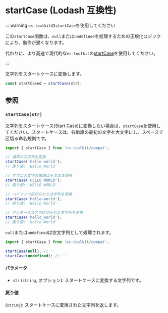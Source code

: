 # startCase (Lodash 互換性)

::: warning `es-toolkit`の`startCase`を使用してください

この`startCase`関数は、`null`または`undefined`を処理するための正規化ロジックにより、動作が遅くなります。

代わりに、より高速で現代的な`es-toolkit`の[startCase](../../string/startCase.md)を使用してください。

:::

文字列をスタートケースに変換します。

```typescript
const startCased = startCase(str);
```

## 参照

### `startCase(str)`

文字列をスタートケース(Start Case)に変換したい場合は、`startCase`を使用してください。スタートケースは、各単語の最初の文字を大文字にし、スペースで区切る命名規則です。

```typescript
import { startCase } from 'es-toolkit/compat';

// 通常の文字列を変換
startCase('hello world');
// 戻り値: 'Hello World'

// すでに大文字の単語はそのまま保持
startCase('HELLO WORLD');
// 戻り値: 'HELLO WORLD'

// ハイフンで区切られた文字列を変換
startCase('hello-world');
// 戻り値: 'Hello World'

// アンダースコアで区切られた文字列を変換
startCase('hello_world');
// 戻り値: 'Hello World'
```

`null`または`undefined`は空文字列として処理されます。

```typescript
import { startCase } from 'es-toolkit/compat';

startCase(null); // ''
startCase(undefined); // ''
```

#### パラメータ

- `str` (`string`, オプション): スタートケースに変換する文字列です。

#### 戻り値

(`string`): スタートケースに変換された文字列を返します。
